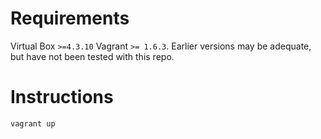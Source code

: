 # Requirements

Virtual Box `>=4.3.10` Vagrant `>= 1.6.3`. Earlier versions may be adequate, but have not been tested with this repo.

# Instructions

`vagrant up`
